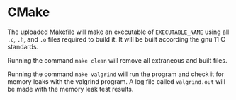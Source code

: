 CMake
======
The uploaded [Makefile](./Makefile "Makefile") will make an executable of `EXECUTABLE_NAME` using all `.c`, `.h`, and `.o` files required to build it. It will be built according the gnu 11 C standards.


Running the command `make clean` will remove all extraneous and built files.

Running the command `make valgrind` will run the program and check it for memory leaks with the valgrind program. A log file called `valgrind.out` will be made with the memory leak test results.